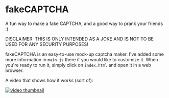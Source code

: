 # fakeCAPTCHA
A fun way to make a fake CAPTCHA, and a good way to prank your friends :)

DISCLAIMER: THIS IS ONLY INTENDED AS A JOKE AND IS NOT TO BE USED FOR ANY SECURITY PURPOSES!

fakeCAPTCHA is an easy-to-use mock-up captcha maker. I've added some more information in `main.js` there if you would like to customize it. When you're ready to run it, simply click on `index.html` and open it in a web browser.

A video that shows how it works (sort of):

[![video thumbnail](https://img.youtube.com/vi/VxlVs47R1TI/0.jpg)](https://www.youtube.com/watch?v=VxlVs47R1TI)

